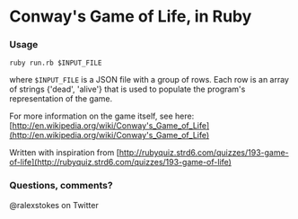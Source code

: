 # Conway's Game of Life, in Ruby

### Usage

    ruby run.rb $INPUT_FILE

where `$INPUT_FILE` is a JSON file with a group of rows.
Each row is an array of strings {'dead', 'alive'} that is used to
populate the program's representation of the game.

For more information on the game itself, see here:
[http://en.wikipedia.org/wiki/Conway's_Game_of_Life](http://en.wikipedia.org/wiki/Conway's_Game_of_Life)

Written with inspiration from [http://rubyquiz.strd6.com/quizzes/193-game-of-life](http://rubyquiz.strd6.com/quizzes/193-game-of-life)

### Questions, comments?
@ralexstokes on Twitter
